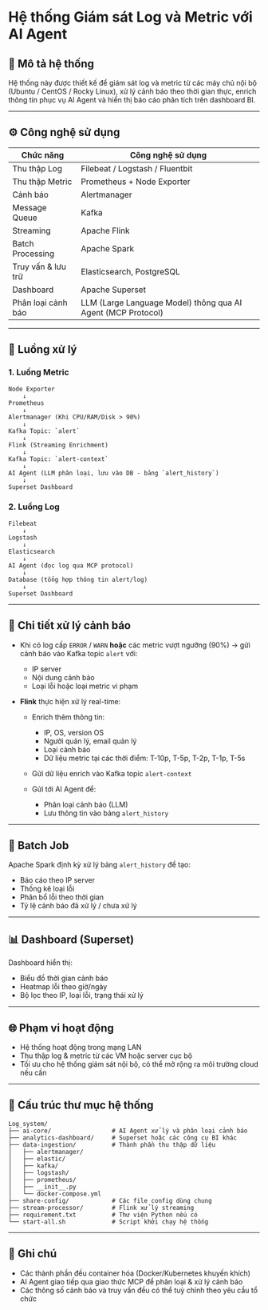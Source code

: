 # Hệ thống Giám sát Log và Metric với AI Agent

## 🧱 Mô tả hệ thống

Hệ thống này được thiết kế để giám sát log và metric từ các máy chủ nội bộ (Ubuntu / CentOS / Rocky Linux), xử lý cảnh báo theo thời gian thực, enrich thông tin phục vụ AI Agent và hiển thị báo cáo phân tích trên dashboard BI.

---

## ⚙️ Công nghệ sử dụng

| Chức năng          | Công nghệ sử dụng                                            |
| ------------------ | ------------------------------------------------------------ |
| Thu thập Log       | Filebeat / Logstash / Fluentbit                              |
| Thu thập Metric    | Prometheus + Node Exporter                                   |
| Cảnh báo           | Alertmanager                                                 |
| Message Queue      | Kafka                                                        |
| Streaming          | Apache Flink                                                 |
| Batch Processing   | Apache Spark                                                 |
| Truy vấn & lưu trữ | Elasticsearch, PostgreSQL                                    |
| Dashboard          | Apache Superset                                              |
| Phân loại cảnh báo | LLM (Large Language Model) thông qua AI Agent (MCP Protocol) |

---

## 🔄 Luồng xử lý

### 1. **Luồng Metric**

```
Node Exporter
    ↓
Prometheus
    ↓
Alertmanager (Khi CPU/RAM/Disk > 90%)
    ↓
Kafka Topic: `alert`
    ↓
Flink (Streaming Enrichment)
    ↓
Kafka Topic: `alert-context`
    ↓
AI Agent (LLM phân loại, lưu vào DB - bảng `alert_history`)
    ↓
Superset Dashboard
```

### 2. **Luồng Log**

```
Filebeat
    ↓
Logstash
    ↓
Elasticsearch
    ↓
AI Agent (đọc log qua MCP protocol)
    ↓
Database (tổng hợp thông tin alert/log)
    ↓
Superset Dashboard
```

---

## 📅 Chi tiết xử lý cảnh báo

* Khi có log cấp `ERROR` / `WARN` **hoặc** các metric vượt ngưỡng (90%) → gửi cảnh báo vào Kafka topic `alert` với:

  * IP server
  * Nội dung cảnh báo
  * Loại lỗi hoặc loại metric vi phạm

* **Flink** thực hiện xử lý real-time:

  * Enrich thêm thông tin:

    * IP, OS, version OS
    * Người quản lý, email quản lý
    * Loại cảnh báo
    * Dữ liệu metric tại các thời điểm: T-10p, T-5p, T-2p, T-1p, T-5s
  * Gửi dữ liệu enrich vào Kafka topic `alert-context`
  * Gửi tới AI Agent để:

    * Phân loại cảnh báo (LLM)
    * Lưu thông tin vào bảng `alert_history`

---

## 📂 Batch Job

Apache Spark định kỳ xử lý bảng `alert_history` để tạo:

* Báo cáo theo IP server
* Thống kê loại lỗi
* Phân bổ lỗi theo thời gian
* Tỷ lệ cảnh báo đã xử lý / chưa xử lý

---

## 📊 Dashboard (Superset)

Dashboard hiển thị:

* Biểu đồ thời gian cảnh báo
* Heatmap lỗi theo giờ/ngày
* Bộ lọc theo IP, loại lỗi, trạng thái xử lý

---

## 🌐 Phạm vi hoạt động

* Hệ thống hoạt động trong mạng LAN
* Thu thập log & metric từ các VM hoặc server cục bộ
* Tối ưu cho hệ thống giám sát nội bộ, có thể mở rộng ra môi trường cloud nếu cần

---

## 📁 Cấu trúc thư mục hệ thống

```
Log_system/
├── ai-core/                 # AI Agent xử lý và phân loại cảnh báo
├── analytics-dashboard/     # Superset hoặc các công cụ BI khác
├── data-ingestion/          # Thành phần thu thập dữ liệu
│   ├── alertmanager/
│   ├── elastic/
│   ├── kafka/
│   ├── logstash/
│   ├── prometheus/
│   ├── __init__.py
│   └── docker-compose.yml
├── share-config/            # Các file config dùng chung
├── stream-processor/        # Flink xử lý streaming
├── requirement.txt          # Thư viện Python nếu có
└── start-all.sh             # Script khởi chạy hệ thống
```

---

## 📌 Ghi chú

* Các thành phần đều container hóa (Docker/Kubernetes khuyến khích)
* AI Agent giao tiếp qua giao thức MCP để phân loại & xử lý cảnh báo
* Các thông số cảnh báo và truy vấn đều có thể tuỳ chỉnh theo yêu cầu tổ chức
